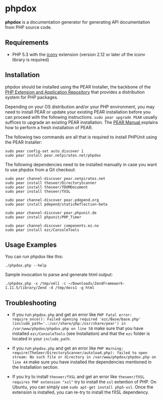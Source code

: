 phpdox
======

**phpdox** is a documentation generator for generating API documentation from PHP source code.


Requirements
------------

* PHP 5.3 with the [iconv](http://php.net/iconv) extension (version 2.12 or later of the iconv library is required)


Installation
------------

phpdox should be installed using the PEAR Installer, the backbone of the [PHP Extension and Application Repository](http://pear.php.net/) that provides a distribution system for PHP packages.

Depending on your OS distribution and/or your PHP environment, you may need to install PEAR or update your existing PEAR installation before you can proceed with the following instructions. `sudo pear upgrade PEAR` usually suffices to upgrade an existing PEAR installation. The [PEAR Manual ](http://pear.php.net/manual/en/installation.getting.php) explains how to perform a fresh installation of PEAR.

The following two commands are all that is required to install PHPUnit using the PEAR Installer:

    sudo pear config-set auto_discover 1
    sudo pear install pear.netpirates.net/phpdox

The following dependencies need to be installed manually in case you want to use phpdox from a Git checkout:

    sudo pear channel-discover pear.netpirates.net
    sudo pear install theseer/DirectoryScanner
    sudo pear install theseer/fDOMDocument
    sudo pear install theseer/fXSL

    sudo pear channel-discover pear.pdepend.org
    sudo pear install pdepend/staticReflection-beta

    sudo pear channel-discover pear.phpunit.de
    sudo pear install phpunit/PHP_Timer

    sudo pear channel-discover components.ez.no
    sudo pear install ezc/ConsoleTools

Usage Examples
--------------

You can run phpdox like this:

    ./phpdox.php --help

Sample invocation to parse and generate html output:

    ./phpdox.php -x /tmp/xml1 -c ~/Downloads/ZendFramework-1.11.5/library/Zend -d /tmp/docs1 -g html


Troubleshooting
---------------

* If you run `phpdox.php` and get an error like `PHP Fatal error:  require_once(): Failed opening required 'ezc/Base/base.php' (include_path='.:/usr/share/php:/usr/share/pear') in /var/www/phpdox/phpdox.php on line 58` make sure that you have installed `ezc/ConsoleTools` (see Installation) and that the `ezc` folder is located in your `include_path`.

* If you run `phpdox.php` and get an error like `PHP Warning:  require(TheSeer/DirectoryScanner/autoload.php): failed to open stream: No such file or directory in /var/www/phpdox/phpdox.php on line 44` make sure you have installed the dependencies mentioned in the Installation section.

* If you try to install `theseer/fXSL` and get an error like `theseer/fXSL requires PHP extension "xsl"` try to install the `xsl` extention of PHP. On Ubuntu, you can simply use `sudo apt-get install php5-xsl`. Once the extension is installed, you can re-try to install the fXSL dependency.

